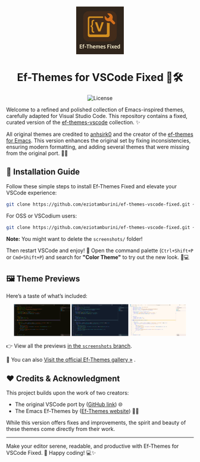<p align="center">
  <img src="icon.png" width="128" alt="Ef-Themes Fixed Logo">
</p>

<h1 align="center">Ef-Themes for VSCode Fixed 🎨🛠️</h1>

<p align="center">
  <img src="https://img.shields.io/github/license/eziotamburini/ef-themes-vscode-fixed" alt="License">
</p>

Welcome to a refined and polished collection of Emacs-inspired themes, carefully adapted for Visual Studio Code. This repository contains a fixed, curated version of the [ef-themes-vscode](https://github.com/anhsirk0/ef-themes-vscode) collection. ✨

All original themes are credited to [anhsirk0](https://github.com/anhsirk0) and the creator of the [ef-themes for Emacs](https://protesilaos.com/emacs/ef-themes/). This version enhances the original set by fixing inconsistencies, ensuring modern formatting, and adding several themes that were missing from the original port. 🎯🎨

## 🚀 Installation Guide

Follow these simple steps to install Ef-Themes Fixed and elevate your VSCode experience:

```bash
git clone https://github.com/eziotamburini/ef-themes-vscode-fixed.git ~/.vscode/extensions/ef-themes
```

For OSS or VSCodium users:

```bash
git clone https://github.com/eziotamburini/ef-themes-vscode-fixed.git ~/.vscode-oss/extensions/ef-themes
```

**Note:** You might want to delete the `screenshots/` folder!

Then restart VSCode and enjoy! 🎉 Open the command palette (`Ctrl+Shift+P` or `Cmd+Shift+P`) and search for **"Color Theme"** to try out the new look. 🌈💻

## 🖼️ Theme Previews

Here’s a taste of what’s included:

<p align="center">
  <img src="https://raw.githubusercontent.com/eziotamburini/ef-themes-vscode-fixed/screenshots/screenshots/ef-autumn.png" width="30%" alt="Ef-Autumn" />
  <img src="https://raw.githubusercontent.com/eziotamburini/ef-themes-vscode-fixed/screenshots/screenshots/ef-maris-dark.png" width="30%" alt="Ef-Maris Dark" />
  <img src="https://raw.githubusercontent.com/eziotamburini/ef-themes-vscode-fixed/screenshots/screenshots/ef-duo-light.png" width="30%" alt="Ef-Duo Light" />
</p>


👉 View all the previews [in the `screenshots` branch](https://github.com/eziotamburini/ef-themes-vscode-fixed/tree/screenshots).

🎨 You can also [Visit the official Ef-Themes gallery »](https://protesilaos.com/emacs/ef-themes-pictures/)
.

## ❤️ Credits & Acknowledgment

This project builds upon the work of two creators:

- The original VSCode port by ([GitHub link](https://github.com/anhsirk0/ef-themes-vscode)) 🌐
- The Emacs Ef-Themes by ([Ef-Themes website](https://protesilaos.com/emacs/ef-themes/)) 🎨🧠

While this version offers fixes and improvements, the spirit and beauty of these themes come directly from their work.

---

Make your editor serene, readable, and productive with Ef-Themes for VSCode Fixed. 🌌 Happy coding! 💻✨
